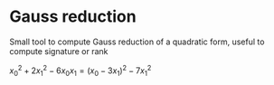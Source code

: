 # Gauss reduction
Small tool to compute Gauss reduction of a quadratic form, useful to compute signature or rank

$x_0^2+2x_1^2-6x_0x_1=\left(x_0-3x_1\right)^2-7x_1^2$

